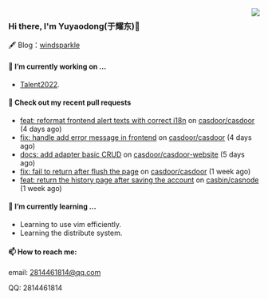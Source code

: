 <img align="right" src="https://github-readme-stats.vercel.app/api?username=leo220yuyaodog&show_icons=true&icon_color=805AD5&text_color=718096&bg_color=ffffff&hide_title=true" />

### Hi there, I'm Yuyaodong(于耀东)👋
🖋 Blog：[windsparkle](https://blog.windsparkle.top)
#### 🔭 I’m currently working on ...
- [Talent2022](https://github.com/casbin/Talent2022).

#### 🔨 Check out my recent pull requests

- [feat: reformat frontend alert texts with correct i18n](https://github.com/casdoor/casdoor/pull/1341) on [casdoor/casdoor](https://github.com/casdoor/casdoor) (4 days ago)
- [fix: handle add error message in frontend](https://github.com/casdoor/casdoor/pull/1340) on [casdoor/casdoor](https://github.com/casdoor/casdoor) (4 days ago)
- [docs: add adapter basic CRUD](https://github.com/casdoor/casdoor-website/pull/408) on [casdoor/casdoor-website](https://github.com/casdoor/casdoor-website) (5 days ago)
- [fix: fail to return after flush the page](https://github.com/casdoor/casdoor/pull/1325) on [casdoor/casdoor](https://github.com/casdoor/casdoor) (1 week ago)
- [feat: return the history page after saving the account](https://github.com/casbin/casnode/pull/558) on [casbin/casnode](https://github.com/casbin/casnode) (1 week ago)

#### 🌱 I’m currently learning ...
- Learning to use vim efficiently.
- Learning the distribute system.

#### 📫 How to reach me:
email: 2814461814@qq.com

QQ: 2814461814
